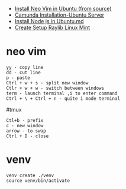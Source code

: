 - [Install Neo Vim in Ubuntu (from source)](https://github.com/vivekg13186/code_cheatsheet/blob/main/Install%20Neo%20Vim%20in%20Ubuntu%20(from%20source).md)
- [Camunda Installation-Ubuntu Server](https://github.com/vivekg13186/code_cheatsheet/blob/main/Camunda%20Installation%20-%20Ubuntu%20Server.md)
- [Install Node js in Ubuntu.md](https://github.com/vivekg13186/code_cheatsheet/blob/main/Install%20Node%20js%20in%20Ubuntu.md)
- [Create Setup Raylib Linux Mint]()
# neo vim
 ```
 yy - copy line
 dd - cut line
 p - paste
 Ctrl + w + s - split new window
 Ctlr + w + w - switch between windows
 term - launch terminal ,i to enter command
 Ctrl + \ + Ctrl + n - quite i mode terminal 
```
#tmux
```
Ctl+b - prefix
c - new window
arrow - to swap
Ctrl + D - close

```
# venv
```
venv create ./venv
source venv/bin/activate
```
